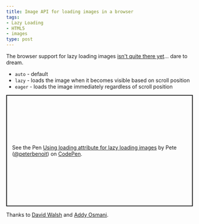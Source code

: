 ```yaml
---
title: Image API for loading images in a browser
tags:
- Lazy Loading
- HTML5
- images
type: post
---
```


The browser support for lazy loading images <a href="https://caniuse.com/#feat=loading-lazy-attr">isn't quite there yet</a>... dare to dream.

<ul>
	<li><code>auto</code> - default</li>
	<li><code>lazy</code> - loads the image when it becomes visible based on scroll position</li>
	<li><code>eager</code> - loads the image immediately regardless of scroll position</li>
</ul>

<p class="codepen" data-height="300" data-theme-id="22720" data-default-tab="js,result" data-user="peterbenoit" data-slug-hash="KKwqQpq" style="height: 300px; box-sizing: border-box; display: flex; align-items: center; justify-content: center; border: 2px solid; margin: 1em 0; padding: 1em;" data-pen-title="Using loading attribute for lazy loading images">
	<span>See the Pen <a href="https://codepen.io/peterbenoit/pen/KKwqQpq">
	Using loading attribute for lazy loading images</a> by Pete (<a href="https://codepen.io/peterbenoit">@peterbenoit</a>)
	on <a href="https://codepen.io">CodePen</a>.</span>
</p>
<script async src="https://static.codepen.io/assets/embed/ei.js"></script>

<p>Thanks to <a href="https://davidwalsh.name/loading-lazy">David Walsh</a> and <a href="https://addyosmani.com/blog/lazy-loading/">Addy Osmani</a>.</p>